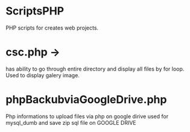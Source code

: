 # ScriptsPHP
PHP scripts for creates web projects. 



# csc.php ->
has ability to go through entire directory and display  all files by for loop.  Used to display galery image.


# phpBackubviaGoogleDrive.php

Php informations to upload files via php on google dirive used for mysql_dumb and save zip sql file on GOOGLE DRIVE
